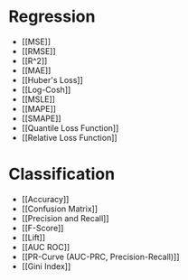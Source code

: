 # Regression
- [[MSE]]
- [[RMSE]]
- [[R^2]]
- [[MAE]]
- [[Huber's Loss]]
- [[Log-Cosh]]
- [[MSLE]]
- [[MAPE]]
- [[SMAPE]]
- [[Quantile Loss Function]]
- [[Relative Loss Function]]

# Classification
- [[Accuracy]]
- [[Confusion Matrix]]
- [[Precision and Recall]]
- [[F-Score]]
- [[Lift]]
- [[AUC ROC]]
- [[PR-Curve (AUC-PRC, Precision-Recall)]]
- [[Gini Index]]